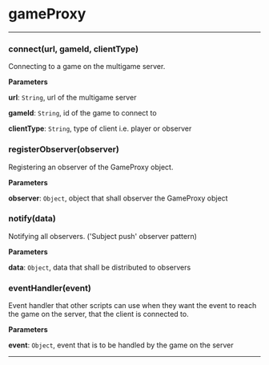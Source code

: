 # gameProxy





* * *

### connect(url, gameId, clientType) 

Connecting to a game on the multigame server.

**Parameters**

**url**: `String`, url of the multigame server

**gameId**: `String`, id of the game to connect to

**clientType**: `String`, type of client i.e. player or observer



### registerObserver(observer) 

Registering an observer of the GameProxy object.

**Parameters**

**observer**: `Object`, object that shall observer the GameProxy object



### notify(data) 

Notifying all observers.
('Subject push' observer pattern)

**Parameters**

**data**: `Object`, data that shall be distributed to observers



### eventHandler(event) 

Event handler that other scripts can use when they
want the event to reach the game on the server, that
the client is connected to.

**Parameters**

**event**: `Object`, event that is to be handled by the game on the server




* * *










